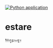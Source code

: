 [![Python application](https://github.com/soheil-soltani/estare/actions/workflows/ci.yml/badge.svg?branch=master_pre_stage)](https://github.com/soheil-soltani/estare/actions/workflows/ci.yml)

# estare
𐎠𐎿𐎫𐎼
